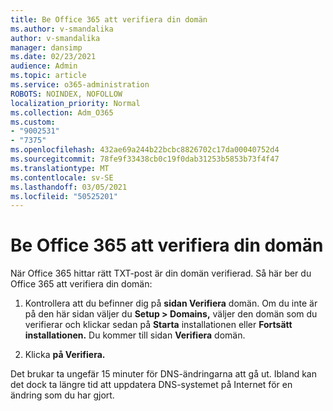```yaml
---
title: Be Office 365 att verifiera din domän
ms.author: v-smandalika
author: v-smandalika
manager: dansimp
ms.date: 02/23/2021
audience: Admin
ms.topic: article
ms.service: o365-administration
ROBOTS: NOINDEX, NOFOLLOW
localization_priority: Normal
ms.collection: Adm_O365
ms.custom:
- "9002531"
- "7375"
ms.openlocfilehash: 432ae69a244b22bcbc8826702c17da00040752d4
ms.sourcegitcommit: 78fe9f33438cb0c19f0dab31253b5853b73f4f47
ms.translationtype: MT
ms.contentlocale: sv-SE
ms.lasthandoff: 03/05/2021
ms.locfileid: "50525201"
---
```

# <a name="ask-office-365-to-verify-your-domain"></a>Be Office 365 att verifiera din domän

När Office 365 hittar rätt TXT-post är din domän verifierad. Så här ber du Office 365 att verifiera din domän:

1. Kontrollera att du befinner dig på **sidan Verifiera** domän. Om du inte är på den här sidan väljer du **Setup > Domains,** väljer den domän som du verifierar och klickar sedan på **Starta** installationen eller **Fortsätt installationen.** Du kommer till sidan **Verifiera** domän.

2. Klicka **på Verifiera.**

Det brukar ta ungefär 15 minuter för DNS-ändringarna att gå ut. Ibland kan det dock ta längre tid att uppdatera DNS-systemet på Internet för en ändring som du har gjort.

